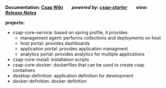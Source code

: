 

**Documentation: [Csap Wiki](https://github.com/csap-platform/csap-core/wiki)**&nbsp;&nbsp;&nbsp;&nbsp;&nbsp;&nbsp;
_**powered by: [csap-starter](https://github.com/csap-platform/csap-starter/wiki)**_&nbsp;&nbsp;&nbsp;&nbsp;&nbsp;&nbsp;
_**view: [Release Notes](https://github.com/csap-platform/csap-core/wiki/Release-Notes)**_




**projects:**
- csap-core-service: based on spring profile, it provides:
    - management agent: performs collections and deployments on host
    - host portal: provides dashboards
    - application portal: provides application managment
    - analytics portal: provides analytics for multiple applications
- csap-core-install: installation scripts
- csap-core-docker: dockerfiles that can be used to create csap containers
- desktop-definition: application definition for development
- docker-definition: docker definition
